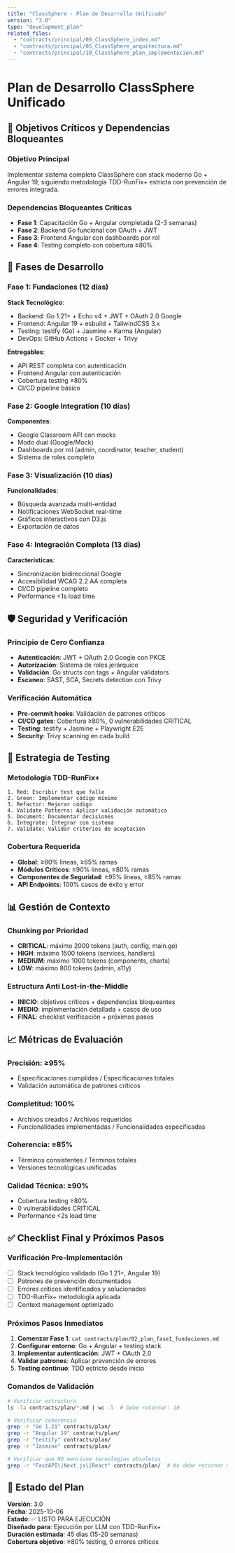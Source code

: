 ```yaml
---
title: "ClassSphere - Plan de Desarrollo Unificado"
version: "3.0"
type: "development_plan"
related_files:
  - "contracts/principal/00_ClassSphere_index.md"
  - "contracts/principal/05_ClassSphere_arquitectura.md"
  - "contracts/principal/10_ClassSphere_plan_implementacion.md"
---
```


# Plan de Desarrollo ClassSphere Unificado

## 🎯 Objetivos Críticos y Dependencias Bloqueantes

### Objetivo Principal
Implementar sistema completo ClassSphere con stack moderno Go + Angular 19, siguiendo metodología TDD-RunFix+ estricta con prevención de errores integrada.

### Dependencias Bloqueantes Críticas
- **Fase 1**: Capacitación Go + Angular completada (2-3 semanas)
- **Fase 2**: Backend Go funcional con OAuth + JWT
- **Fase 3**: Frontend Angular con dashboards por rol
- **Fase 4**: Testing completo con cobertura ≥80%

## 📅 Fases de Desarrollo

### Fase 1: Fundaciones (12 días)
**Stack Tecnológico**:
- Backend: Go 1.21+ + Echo v4 + JWT + OAuth 2.0 Google
- Frontend: Angular 19 + esbuild + TailwindCSS 3.x
- Testing: testify (Go) + Jasmine + Karma (Angular)
- DevOps: GitHub Actions + Docker + Trivy

**Entregables**:
- API REST completa con autenticación
- Frontend Angular con autenticación
- Cobertura testing ≥80%
- CI/CD pipeline básico

### Fase 2: Google Integration (10 días)
**Componentes**:
- Google Classroom API con mocks
- Modo dual (Google/Mock)
- Dashboards por rol (admin, coordinator, teacher, student)
- Sistema de roles completo

### Fase 3: Visualización (10 días)
**Funcionalidades**:
- Búsqueda avanzada multi-entidad
- Notificaciones WebSocket real-time
- Gráficos interactivos con D3.js
- Exportación de datos

### Fase 4: Integración Completa (13 días)
**Características**:
- Sincronización bidireccional Google
- Accesibilidad WCAG 2.2 AA completa
- CI/CD pipeline completo
- Performance <1s load time

## 🛡️ Seguridad y Verificación

### Principio de Cero Confianza
- **Autenticación**: JWT + OAuth 2.0 Google con PKCE
- **Autorización**: Sistema de roles jerárquico
- **Validación**: Go structs con tags + Angular validators
- **Escaneo**: SAST, SCA, Secrets detection con Trivy

### Verificación Automática
- **Pre-commit hooks**: Validación de patrones críticos
- **CI/CD gates**: Cobertura ≥80%, 0 vulnerabilidades CRITICAL
- **Testing**: testify + Jasmine + Playwright E2E
- **Security**: Trivy scanning en cada build

## 🧪 Estrategia de Testing

### Metodología TDD-RunFix+
```
1. Red: Escribir test que falle
2. Green: Implementar código mínimo
3. Refactor: Mejorar código
4. Validate Patterns: Aplicar validación automática
5. Document: Documentar decisiones
6. Integrate: Integrar con sistema
7. Validate: Validar criterios de aceptación
```

### Cobertura Requerida
- **Global**: ≥80% líneas, ≥65% ramas
- **Módulos Críticos**: ≥90% líneas, ≥80% ramas
- **Componentes de Seguridad**: ≥95% líneas, ≥85% ramas
- **API Endpoints**: 100% casos de éxito y error

## 📊 Gestión de Contexto

### Chunking por Prioridad
- **CRITICAL**: máximo 2000 tokens (auth, config, main.go)
- **HIGH**: máximo 1500 tokens (services, handlers)
- **MEDIUM**: máximo 1000 tokens (components, charts)
- **LOW**: máximo 800 tokens (admin, a11y)

### Estructura Anti Lost-in-the-Middle
- **INICIO**: objetivos críticos + dependencias bloqueantes
- **MEDIO**: implementación detallada + casos de uso
- **FINAL**: checklist verificación + próximos pasos

## 📈 Métricas de Evaluación

### Precisión: ≥95%
- Especificaciones cumplidas / Especificaciones totales
- Validación automática de patrones críticos

### Completitud: 100%
- Archivos creados / Archivos requeridos
- Funcionalidades implementadas / Funcionalidades especificadas

### Coherencia: ≥85%
- Términos consistentes / Términos totales
- Versiones tecnológicas unificadas

### Calidad Técnica: ≥90%
- Cobertura testing ≥80%
- 0 vulnerabilidades CRITICAL
- Performance <2s load time

## ✅ Checklist Final y Próximos Pasos

### Verificación Pre-Implementación
- [ ] Stack tecnológico validado (Go 1.21+, Angular 19)
- [ ] Patrones de prevención documentados
- [ ] Errores críticos identificados y solucionados
- [ ] TDD-RunFix+ metodología aplicada
- [ ] Context management optimizado

### Próximos Pasos Inmediatos
1. **Comenzar Fase 1**: `cat contracts/plan/02_plan_fase1_fundaciones.md`
2. **Configurar entorno**: Go + Angular + testing stack
3. **Implementar autenticación**: JWT + OAuth 2.0
4. **Validar patrones**: Aplicar prevención de errores
5. **Testing continuo**: TDD estricto desde inicio

### Comandos de Validación
```bash
# Verificar estructura
ls -la contracts/plan/*.md | wc -l  # Debe retornar: 10

# Verificar coherencia
grep -r "Go 1.21" contracts/plan/
grep -r "Angular 19" contracts/plan/
grep -r "testify" contracts/plan/
grep -r "Jasmine" contracts/plan/

# Verificar que NO mencione tecnologías obsoletas
grep -r "FastAPI\|Next.js\|React" contracts/plan/  # No debe retornar nada
```

## 📍 Estado del Plan

**Versión**: 3.0  
**Fecha**: 2025-10-06  
**Estado**: ✅ LISTO PARA EJECUCIÓN  
**Diseñado para**: Ejecución por LLM con TDD-RunFix+  
**Duración estimada**: 45 días (15-20 semanas)  
**Cobertura objetivo**: ≥80% testing, 0 errores críticos  
